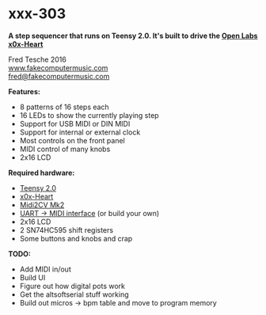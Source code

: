 xxx-303
=
**A step sequencer that runs on Teensy 2.0. It's built to drive the [Open Labs x0x-Heart](http://www.openmusiclabs.com)**

Fred Tesche 2016  
www.fakecomputermusic.com  
fred@fakecomputermusic.com  

**Features:**
- 8 patterns of 16 steps each
- 16 LEDs to show the currently playing step
- Support for USB MIDI or DIN MIDI
- Support for internal or external clock
- Most controls on the front panel
- MIDI control of many knobs
- 2x16 LCD

**Required hardware:**
- [Teensy 2.0](https://pjrc.com)
- [x0x-Heart](http://www.openmusiclabs.com)
- [Midi2CV Mk2](https://midisizer.com/midi2cv-mk2/)
- [UART -> MIDI interface](http://www.hobbytronics.co.uk/midi-breakout?keyword=midi) (or build your own)
- 2x16 LCD
- 2 SN74HC595 shift registers
- Some buttons and knobs and crap

**TODO:**
- Add MIDI in/out
- Build UI
- Figure out how digital pots work
- Get the altsoftserial stuff working
- Build out micros -> bpm table and move to program memory
